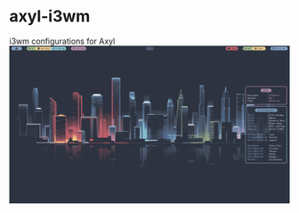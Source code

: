 # axyl-i3wm
i3wm configurations for Axyl
![gif](https://raw.githubusercontent.com/axyl-os/axyl-os.github.io/master/assets/img/axyl-i3wm.gif)
